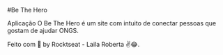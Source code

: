 #Be The Hero


Aplicação
O Be The Hero é um site com intuito de conectar pessoas que gostam de ajudar ONGS.



Feito com 💜 by Rocktseat - Laila Roberta ✌😂.
